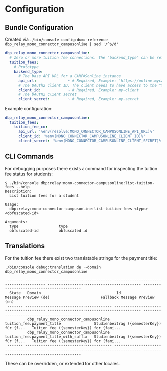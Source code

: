 # Configuration

## Bundle Configuration

Created via `./bin/console config:dump-reference dbp_relay_mono_connector_campusonline | sed '/^$/d'`

```yaml
dbp_relay_mono_connector_campusonline:
  # Zero or more tuition fee connections. The "backend_type" can be referenced in the main "mono" config.
  tuition_fees:
    # Prototype
    backend_type:
      # The base API URL for a CAMPUSonline instance
      api_url:              ~ # Required, Example: 'https://online.mycampus.org/campus_online'
      # The OAuth2 client ID. The client needs to have access to the "tuinx" API.
      client_id:            ~ # Required, Example: my-client
      # The OAuth2 client secret
      client_secret:        ~ # Required, Example: my-secret
```

Example configuration:

```yaml
dbp_relay_mono_connector_campusonline:
  tuition_fees:
    tuition_fee_co:
      api_url: '%env(resolve:MONO_CONNECTOR_CAMPUSONLINE_API_URL)%'
      client_id: '%env(MONO_CONNECTOR_CAMPUSONLINE_CLIENT_ID)%'
      client_secret: '%env(MONO_CONNECTOR_CAMPUSONLINE_CLIENT_SECRET)%'
```

## CLI Commands

For debugging purposes there exists a command for inspecting the tuition fee status for students:

```console
$ ./bin/console dbp:relay:mono-connector-campusonline:list-tuition-fees --help
Description:
  List tuition fees for a student

Usage:
  dbp:relay:mono-connector-campusonline:list-tuition-fees <type> <obfuscated-id>

Arguments:
  type                  type
  obfuscated-id         obfuscated id
```

## Translations

For the tuition fee there exist two translatable strings for the payment title:

`./bin/console debug:translation de --domain dbp_relay_mono_connector_campusonline`

```
 ------- --------------------------------------- --------------------------------------- ------------------------------------------ ------------------------------------------ 
  State   Domain                                  Id                                      Message Preview (de)                       Fallback Message Preview (en)             
 ------- --------------------------------------- --------------------------------------- ------------------------------------------ ------------------------------------------ 
          dbp_relay_mono_connector_campusonline   tuition_fee.payment_title               Studienbeitrag ({semesterKey}) für {f...   Tuition fee ({semesterKey}) for {fami...  
          dbp_relay_mono_connector_campusonline   tuition_fee.payment_title_with_suffix   Studienbeitrag ({semesterKey}) für {f...   Tuition fee ({semesterKey}) for {fami...  
 ------- --------------------------------------- --------------------------------------- ------------------------------------------ ------------------------------------------ 
```

These can be overridden, or extended for other locales.
